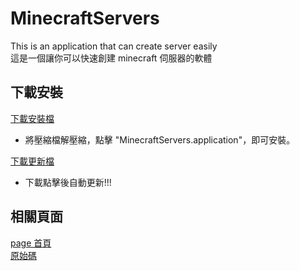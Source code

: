# MinecraftServers
This is an application that can create server easily  
這是一個讓你可以快速創建 minecraft 伺服器的軟體  
## 下載安裝 
[下載安裝檔](https://paul90317.github.io/MinecraftServers/publish.zip)  
* 將壓縮檔解壓縮，點擊 "MinecraftServers.application"，即可安裝。  

[下載更新檔](https://paul90317.github.io/MinecraftServers/publish/MinecraftServers.application)  
* 下載點擊後自動更新!!!  

## 相關頁面  
[page 首頁](https://paul90317.github.io/MinecraftServers/)  
[原始碼](https://github.com/paul90317/MinecraftServers/)  
